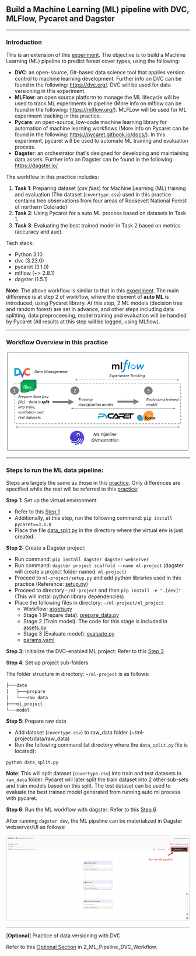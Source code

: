 ## Build a Machine Learning (ML) pipeline with DVC, MLFlow, Pycaret and Dagster
---

### Introduction
This is an extension of this [experiment](https://github.com/DoThNg/MLOps_experiments_DVC/tree/main/2_ML_Pipeline_DVC_MLflow). The objective is to build a Machine Learning (ML) pipeline to predict forest cover types, using the following:
- **DVC**: an open-source, Git-based data science tool that applies version control to machine learning development. Further info on DVC can be found in the following: https://dvc.org/. DVC will be used for data versioning in this experiment.
- **MLFlow**: an open source platform to manage the ML lifecycle will be used to track ML experiments in pipeline (More info on mlflow can be found in the following: https://mlflow.org/). MLFLow will be used for ML experiment tracking in this practice.
- **Pycare**: an open-source, low-code machine learning library for automation of machine learning workflows (More info on Pycaret can be found in the following: https://pycaret.gitbook.io/docs/). In this experiment, pycaret will be used to automate ML training and evaluation process. 
- **Dagster**: an orchestrator that's designed for developing and maintaining data assets. Further info on Dagster can be found in the following: https://dagster.io/

The workflow in this practice includes:
1. **Task 1**: Preparing dataset (*csv files*) for Machine Learning (ML) training and evaluation (The dataset (`covertype.csv`) used in this practice contains tree observations from four areas of Roosevelt National Forest of northern Colorado)  
2. **Task 2**: Using Pycaret for a auto ML process based on datasets in Task 1.
3. **Task 3**: Evaluating the best trained model in Task 2 based on metrics (accuracy and auc).

Tech stack:
- Python 3.10
- dvc (3.23.0)
- pycaret (3.1.0)
- mlflow (~> 2.8.1)
- dagster (1.5.1)

**Note**: The above workflow is similar to that in this [experiment](https://github.com/DoThNg/MLOps_experiments_DVC/tree/main/2_ML_Pipeline_DVC_MLflow). The main difference is at step 2 of workflow, where the element of **auto ML** is introduced, using Pycaret library. At this step, 2 ML models (decision tree and random forest) are set in advance, and other steps including data splitting, data preproceesing, model training and evaluation will be handled by Pycaret (All results at this step will be logged, using MLflow).   

---
### Workflow Overview in this practice

  ![ml_workflow](https://github.com/DoThNg/MLOps_experiments_DVC/blob/main/3_ML_Pipeline_DVC_PyCaret/docs/ml_workflow.png)

---

### Steps to run the ML data pipeline:

Steps are largely the same as those in this [practice](https://github.com/DoThNg/MLOps_experiments_DVC/tree/main/2_ML_Pipeline_DVC_MLflow). Only differences are specified while the rest will be referred to this [practice](https://github.com/DoThNg/MLOps_experiments_DVC/tree/main/2_ML_Pipeline_DVC_MLflow):

**Step 1:** Set up the virtual environment 
- Refer to this [Step 1](https://github.com/DoThNg/MLOps_experiments_DVC/blob/main/2_ML_Pipeline_DVC_MLflow/README.md)
- Additionally, at this step, run the following command: `pip install pycaret==3.1.0`
- Place the file [data_split.py](https://github.com/DoThNg/MLOps_experiments_DVC/blob/main/3_ML_Pipeline_DVC_PyCaret/data_split.py) in the directory where the virtual env is just created.

**Step 2:** Create a Dagster project:
- Run command: `pip install dagster dagster-webserver`
- Run command: `dagster project scaffold --name ml-project` (dagster will create a project folder named: `ml-project`)
- Proceed to `ml-project/setup.py` and add python libraries used in this practice (Reference: [setup.py](https://github.com/DoThNg/MLOps_experiments_DVC/blob/main/3_ML_Pipeline_DVC_PyCaret/ml-project/setup.py))
- Proceed to directory `~/ml-project` and then `pip install -e ".[dev]"` (This will install python library dependencies)
- Place the following files in directory: `~/ml-project/ml_project`
  - Workflow: [assets.py](https://github.com/DoThNg/MLOps_experiments_DVC/blob/main/3_ML_Pipeline_DVC_PyCaret/ml-project/ml_project/assets.py)
  - Stage 1 (Prepare data): [prepare_data.py](https://github.com/DoThNg/MLOps_experiments_DVC/blob/main/3_ML_Pipeline_DVC_PyCaret/ml-project/ml_project/prepare_data.py)
  - Stage 2 (Train model): The code for this stage is included in [assets.py](https://github.com/DoThNg/MLOps_experiments_DVC/blob/main/3_ML_Pipeline_DVC_PyCaret/ml-project/ml_project/assets.py)
  - Stage 3 (Evaluate model): [evaluate.py](https://github.com/DoThNg/MLOps_experiments_DVC/blob/main/3_ML_Pipeline_DVC_PyCaret/ml-project/ml_project/evaluate.py)
  - [params.yaml](https://github.com/DoThNg/MLOps_experiments_DVC/blob/main/3_ML_Pipeline_DVC_PyCaret/ml-project/ml_project/params.yaml)

**Step 3:** Initialize the DVC-enabled ML project:
Refer to this [Step 3](https://github.com/DoThNg/MLOps_experiments_DVC/blob/main/2_ML_Pipeline_DVC_MLflow/README.md)

**Step 4**: Set up project sub-folders 

The folder structure in directory: `~/ml-project` is as follows:
```bash
├───data
│   ├───prepare
│   └───raw_data
├───ml_project
└───model
```

**Step 5**: Prepare raw data
- Add dataset (`covertype.csv`) to raw_data folder (~/ml-project/data/raw_data)
- Run the following command (at directory where the `data_split.py` file is located): 
```
python data_split.py
```

**Note**: This will split dataset (`covertype.csv`) into train and test datasets in `raw_data` folder. Pycaret will later split the train dataset into 2 other sub-sets and train models based on this split. The test dataset can be used to evaluate the best trained model generated from running auto ml process with pycaret.  

**Step 6**: Run the ML workflow with dagster:
Refer to this [Step 6](https://github.com/DoThNg/MLOps_experiments_DVC/blob/main/2_ML_Pipeline_DVC_MLflow/README.md)

After running `dagster dev`, the ML pipeline can be materialized in Dagster webserver/UI as follows:

  ![run_ml_pipeline](https://github.com/DoThNg/MLOps_experiments_DVC/blob/main/3_ML_Pipeline_DVC_PyCaret/docs/ml_pipeline.png)

---
[**Optional**] Practice of data versioning with DVC

Refer to this [Optional Section](https://github.com/DoThNg/MLOps_experiments_DVC/blob/main/2_ML_Pipeline_DVC_MLflow/README.md) in 2_ML_Pipeline_DVC_Workflow.

